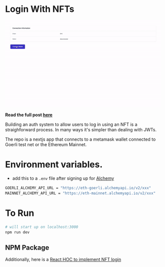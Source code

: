 # Login With NFTs

![example](./public/demo.gif)

**Read the full post [here](https://saasdeals.io/nft-login)**

Building an auth system to allow users to log in using an NFT is a straighforward process.
In many ways it's simpler than dealing with JWTs.

The repo is a nextjs app that connects to a metamask wallet connected to Goerli test net or the Ethereum Mainnet.

# Environment variables.

- add this to a `.env` file after signing up for [Alchemy](https://www.alchemy.com/)

```bash
GOERLI_ALCHEMY_API_URL = "https://eth-goerli.alchemyapi.io/v2/xxx"
MAINNET_ALCHEMY_API_URL = "https://eth-mainnet.alchemyapi.io/v2/xxx"
```

# To Run

```bash
# will start up on localhost:3000
npm run dev
```

## NPM Package

Additionally, here is a [React HOC to implement NFT login](https://www.npmjs.com/package/nft-login)
